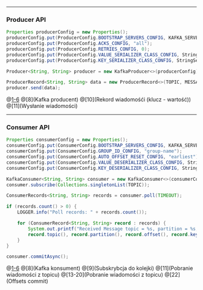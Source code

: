
---
### Producer API
~~~java
Properties producerConfig = new Properties();
producerConfig.put(ProducerConfig.BOOTSTRAP_SERVERS_CONFIG, KAFKA_SERVER);
producerConfig.put(ProducerConfig.ACKS_CONFIG, "all");
producerConfig.put(ProducerConfig.RETRIES_CONFIG, 0);
producerConfig.put(ProducerConfig.VALUE_SERIALIZER_CLASS_CONFIG, StringSerializer.class.getCanonicalName());
producerConfig.put(ProducerConfig.KEY_SERIALIZER_CLASS_CONFIG, StringSerializer.class.getCanonicalName());

Producer<String, String> producer = new KafkaProducer<>(producerConfig);

ProducerRecord<String, String> data = new ProducerRecord<>(TOPIC, MESSAGE_ID, "Message text...");
producer.send(data);
~~~
@[1-6](Konfiguracja)
@[8](Kafka producent)
@[10](Rekord wiadomośći (klucz - wartość))
@[11](Wysłanie wiadomości)



---
### Consumer API
~~~java
Properties consumerConfig = new Properties();
consumerConfig.put(ConsumerConfig.BOOTSTRAP_SERVERS_CONFIG, KAFKA_SERVER);
consumerConfig.put(ConsumerConfig.GROUP_ID_CONFIG, "group-name");
consumerConfig.put(ConsumerConfig.AUTO_OFFSET_RESET_CONFIG, "earliest");
consumerConfig.put(ConsumerConfig.VALUE_DESERIALIZER_CLASS_CONFIG, StringDeserializer.class.getCanonicalName());
consumerConfig.put(ConsumerConfig.KEY_DESERIALIZER_CLASS_CONFIG, StringDeserializer.class.getCanonicalName());

KafkaConsumer<String, String> consumer = new KafkaConsumer<>(consumerConfig);
consumer.subscribe(Collections.singletonList(TOPIC));

ConsumerRecords<String, String> records = consumer.poll(TIMEOUT);

if (records.count() > 0) {
    LOGGER.info("Poll records: " + records.count());

    for (ConsumerRecord<String, String> record : records) {
        System.out.printf("Received Message topic = %s, partition = %s, offset = %d, key = %s, value = %s\n",
        record.topic(), record.partition(), record.offset(), record.key(), record.value());
    }
}

consumer.commitAsync();
~~~
@[1-6](Konfiguracja)
@[8](Kafka konsument)
@[9](Subskrybcja do kolejki)
@[11](Pobranie wiadomości z topicu)
@[13-20](Pobranie wiadomości z topicu)
@[22](Offsets commit)